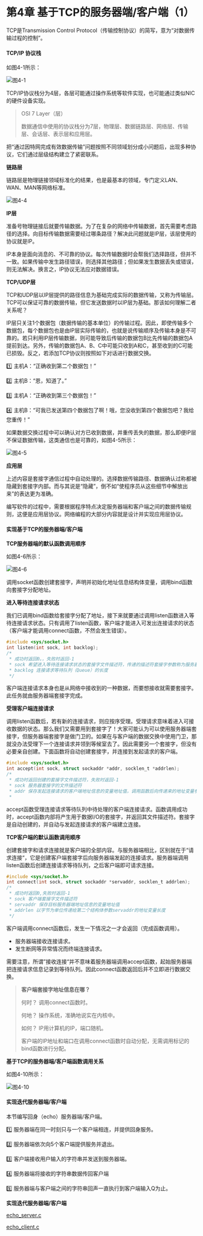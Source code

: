 # 第4章	基于TCP的服务器端/客户端（1）

TCP是Transmission Control Protocol（传输控制协议）的简写，意为“对数据传输过程的控制”。

#### TCP/IP 协议栈

如图4-1所示：

![图4-1](https://github.com/katoluo/TCP-IP-Network-Programing/raw/master/chapter_04/images/%E5%9B%BE4-1.png)

TCP/IP协议栈分为4层，各层可能通过操作系统等软件实现，也可能通过类似NIC的硬件设备实现。

> OSI 7 Layer（层）
>
> 数据通信中使用的协议栈分为7层，物理层、数据链路层、网络层、传输层、会话层、表示层和应用层。

把“通过因特网完成有效数据传输”问题按照不同领域划分成小问题后，出现多种协议，它们通过层级结构建立了紧密联系。



**链路层**

链路层是物理链接领域标准化的结果，也是最基本的领域，专门定义LAN、WAN、MAN等网络标准。

![图4-4](https://github.com/katoluo/TCP-IP-Network-Programing/raw/master/chapter_04/images/%E5%9B%BE4-4.png)



**IP层**

准备号物理链接后就要传输数据。为了在复杂的网络中传输数据，首先需要考虑路径的选择。向目标传输数据需要经过哪条路径？解决此问题就是IP层，该层使用的协议就是IP。

IP本身是面向消息的、不可靠的协议。每次传输数据时会帮我们选择路径，但并不一致。如果传输中发生路径错误，则选择其他路径；但如果发生数据丢失或错误，则无法解决。换言之，IP协议无法应对数据错误。



**TCP/UDP层**

TCP和UDP层以IP层提供的路径信息为基础完成实际的数据传输，又称为传输层。TCP可以保证可靠的数据传输，但它发送数据时以IP层为基础。那该如何理解二者关系呢？

IP层只关注1个数据包（数据传输的基本单位）的传输过程。因此，即使传输多个数据包，每个数据包也是由IP层实际传输的，也就是说传输顺序及传输本身是不可靠的。若只利用IP层传输数据，则可能导致后传输的数据包B比先传输的数据包A提前到达。另外，传输的数据包A、B、C中可能只收到A和C，甚至收到的C可能已损毁。反之，若添加TCP协议则按照如下对话进行数据交换。

:one: 主机A：“正确收到第二个数据包！”

:two: 主机B：“恩，知道了。”



:three: 主机A：“正确收到第三个数据包！”

:four: 主机B：“可我已发送第四个数据包了啊！哦，您没收到第四个数据包吧？我给您重传！”

如果数据交换过程中可以确认对方已收到数据，并重传丢失的数据，那么即便IP层不保证数据传输，这类通信也是可靠的，如图4-5所示：

![图4-5](https://github.com/katoluo/TCP-IP-Network-Programing/raw/master/chapter_04/images/%E5%9B%BE4-5.png)



**应用层**

上述内容是套接字通信过程中自动处理的。选择数据传输路径、数据确认过称都被隐藏到套接字内部。而与其说是“隐藏”，倒不如“使程序员从这些细节中解放出来”的表达更为准确。

编写软件的过程中，需要根据程序特点决定服务器端和客户端之间的数据传输规则，这便是应用层协议。网络编程的大部分内容就是设计并实现应用层协议。



#### 实现基于TCP的服务器端/客户端



**TCP服务器端的默认函数调用顺序**

如图4-6所示：

![图4-6](https://github.com/katoluo/TCP-IP-Network-Programing/raw/master/chapter_04/images/%E5%9B%BE4-6.png)

调用socket函数创建套接字，声明并初始化地址信息结构体变量，调用bind函数向套接字分配地址。



**进入等待连接请求状态**

我们已调用bind函数给套接字分配了地址，接下来就要通过调用listen函数进入等待连接请求状态。只有调用了listen函数，客户端才能进入可发出连接请求的状态（客户端才能调用connect函数，不然会发生错误）。

```c
#include <sys/socket.h>
int listen(int sock, int backlog);
/*
 * 成功时返回0。，失败时返回-1
 * sock 希望进入等待连接请求状态的套接字文件描述符，传递的描述符套接字参数称为服务器端套接字（监听套接字）
 * backlog 连接请求等待队列（Queue）的长度
 */
```

客户端连接请求本身也是从网络中接收到的一种数据，而要想接收就需要套接字。此任务就由服务器端套接字完成。



**受理客户端连接请求**

调用listen函数后，若有新的连接请求，则应按序受理。受理请求意味着进入可接收数据的状态。那么我们又需要用到套接字了！大家可能认为可以使用服务器端套接字，但服务器端套接字是做门卫的。如果在与客户端的数据交换中使用门卫，那就没办法受理下一个连接请求并领到等候室去了。因此需要另一个套接字，但没有必要亲自创建。下面函数将自动创建套接字，并连接到发起请求的客户端。

```c
#include <sys/socket.h>
int accept(int sock, struct sockaddr *addr, socklen_t *addrlen);
/*
 * 成功时返回创建的套接字文件描述符，失败时返回-1
 * sock 服务器套接字的文件描述符
 * addr 保存发起连接请求的客户端地址信息的变量地址值，调用函数后向传递来的地址变量参数填充客户端地址信息
 * 
```

accept函数受理连接请求等待队列中待处理的客户端连接请求。函数调用成功时，accept函数内部将产生用于数据I/O的套接字，并返回其文件描述符。套接字是自动创建的，并自动与发起连接请求的客户端建立连接。



**TCP客户端的默认函数调用顺序**

创建套接字和请求连接就是客户端的全部内容。与服务器端相比，区别就在于“请求连接“，它是创建客户端套接字后向服务器端发起的连接请求。服务器端调用listen函数后创建连接请求等待队列，之后客户端即可请求连接。

```c
#include <sys/socket.h>
int connect(int sock, struct sockaddr *servaddr, socklen_t addrlen);
/*
 * 成功时返回0,失败时返回-1
 * sock 客户端套接字文件描述符
 * servaddr 保存目标服务器端地址信息的变量地址值
 * addrlen 以字节为单位传递给第二个结构体参数servaddr的地址变量长度
 */
```

客户端调用connect函数后，发生一下情况之一才会返回（完成函数调用）。

- 服务器端接收连接请求。
- 发生断网等异常情况而终端连接请求。

需要注意，所谓”接收连接“并不意味着服务器端调用accept函数，起始服务器端把连接请求信息记录到等待队列。因此connect函数返回后并不立即进行数据交换。

> **客户端套接字地址信息在哪？**
>
> 何时？ 调用connect函数时。
>
> 何地？ 操作系统，准确地说实在内核中。
>
> 如何？ IP用计算机的IP，端口随机。
>
> 客户端的IP地址和端口在调用connect函数时自动分配，无需调用标记的bind函数进行分配。



**基于TCP的服务器端/客户端函数调用关系**

如图4-10所示：

![图4-10](https://github.com/katoluo/TCP-IP-Network-Programing/raw/master/chapter_04/images/%E5%9B%BE4-10.png)



#### 实现迭代服务器端/客户端

本节编写回身（echo）服务器端/客户端。

:one: 服务器端在同一时刻只与一个客户端相连，并提供回身服务。

:two: 服务器端依次向5个客户端提供服务并退出。

:three: 客户端接收用户输入的字符串并发送到服务器端。

:four: 服务器端将接收的字符串数据传回客户端

:five: 服务器端与客户端之间的字符串回声一直执行到客户端输入Q为止。



**实现迭代服务器端/客户端**

[echo_server.c]()

[echo_client.c]()

